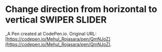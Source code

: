# Change direction from horizontal to vertical SWIPER SLIDER
 _A Pen created at CodePen.io. Original URL: [https://codepen.io/Mehul_Rojasara/pen/QmNJoZ](https://codepen.io/Mehul_Rojasara/pen/QmNJoZ).

 